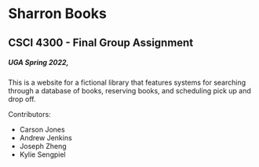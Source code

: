 # Sharron Books
## CSCI 4300 - Final Group Assignment
##### UGA Spring 2022, 

This is a website for a fictional library that features systems for searching 
through a database of books, reserving books, and scheduling pick up and drop off.

Contributors:
* Carson Jones
* Andrew Jenkins
* Joseph Zheng
* Kylie Sengpiel